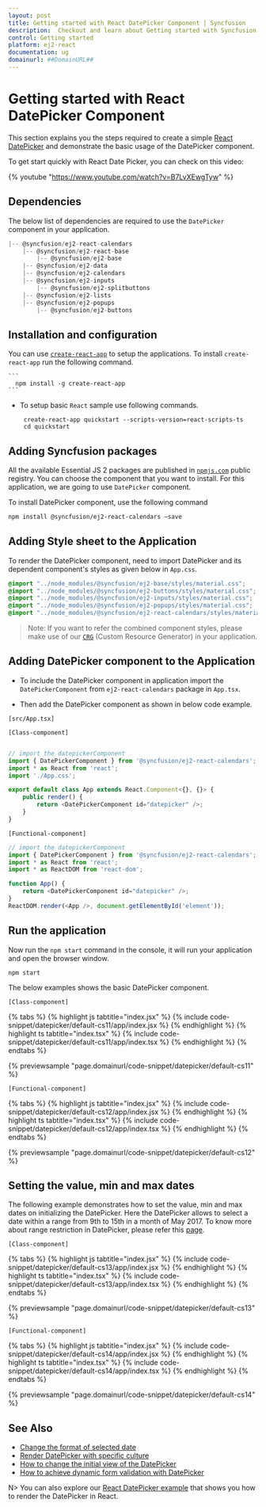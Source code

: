 ```yaml
---
layout: post
title: Getting started with React DatePicker Component | Syncfusion
description:  Checkout and learn about Getting started with Syncfusion Essential React DatePicker component, its elements and more details.
control: Getting started 
platform: ej2-react
documentation: ug
domainurl: ##DomainURL##
---
```


# Getting started with React DatePicker Component

This section explains you the steps required to create a simple [React DatePicker](https://www.syncfusion.com/react-components/react-datepicker) and demonstrate the basic usage of the DatePicker component.

To get start quickly with React Date Picker, you can check on this video:

{% youtube "https://www.youtube.com/watch?v=B7LvXEwgTyw" %}

## Dependencies

The below list of dependencies are required to use the `DatePicker` component in your application.

```javascript
|-- @syncfusion/ej2-react-calendars
    |-- @syncfusion/ej2-react-base
        |-- @syncfusion/ej2-base
    |-- @syncfusion/ej2-data
    |-- @syncfusion/ej2-calendars
    |-- @syncfusion/ej2-inputs
        |-- @syncfusion/ej2-splitbuttons
    |-- @syncfusion/ej2-lists
    |-- @syncfusion/ej2-popups
        |-- @syncfusion/ej2-buttons
```

## Installation and configuration

You can use [`create-react-app`](https://github.com/facebook/create-react-app) to setup the applications.
To install `create-react-app` run the following command.

    ```
      npm install -g create-react-app
    ```

* To setup basic `React` sample use following commands.

     ```
      create-react-app quickstart --scripts-version=react-scripts-ts
      cd quickstart
     ```

## Adding Syncfusion packages

All the available Essential JS 2 packages are published in [`npmjs.com`](https://www.npmjs.com/~syncfusionorg) public registry.
You can choose the component that you want to install. For this application, we are going to use `DatePicker` component.

To install DatePicker component, use the following command

```bash
npm install @syncfusion/ej2-react-calendars –save
```

## Adding Style sheet to the Application

To render the DatePicker component, need to import DatePicker and its dependent component's styles as given below in `App.css`.

```css
@import "../node_modules/@syncfusion/ej2-base/styles/material.css";
@import "../node_modules/@syncfusion/ej2-buttons/styles/material.css";
@import "../node_modules/@syncfusion/ej2-inputs/styles/material.css";
@import "../node_modules/@syncfusion/ej2-popups/styles/material.css";
@import "../node_modules/@syncfusion/ej2-react-calendars/styles/material.css";
```

>Note: If you want to refer the combined component styles, please make use of our [`CRG`](https://crg.syncfusion.com/) (Custom Resource Generator) in your application.

## Adding DatePicker component to the Application

* To include the DatePicker component in application import the `DatePickerComponent` from `ej2-react-calendars` package in `App.tsx`.

* Then add the DatePicker component as shown in below code example.

`[src/App.tsx]`

`[Class-component]`

```ts

// import the datepickerComponent
import { DatePickerComponent } from '@syncfusion/ej2-react-calendars';
import * as React from 'react';
import './App.css';

export default class App extends React.Component<{}, {}> {
    public render() {
        return <DatePickerComponent id="datepicker" />;
    }
}
```

`[Functional-component]`

```ts
// import the datepickerComponent
import { DatePickerComponent } from '@syncfusion/ej2-react-calendars';
import * as React from 'react';
import * as ReactDOM from 'react-dom';

function App() {
    return <DatePickerComponent id="datepicker" />;
}
ReactDOM.render(<App />, document.getElementById('element'));
```

## Run the application

Now run the `npm start` command in the console, it will run your application and open the browser window.

```
npm start
```

The below examples shows the basic DatePicker component.

`[Class-component]`

{% tabs %}
{% highlight js tabtitle="index.jsx" %}
{% include code-snippet/datepicker/default-cs11/app/index.jsx %}
{% endhighlight %}
{% highlight ts tabtitle="index.tsx" %}
{% include code-snippet/datepicker/default-cs11/app/index.tsx %}
{% endhighlight %}
{% endtabs %}

 {% previewsample "page.domainurl/code-snippet/datepicker/default-cs11" %}

`[Functional-component]`

{% tabs %}
{% highlight js tabtitle="index.jsx" %}
{% include code-snippet/datepicker/default-cs12/app/index.jsx %}
{% endhighlight %}
{% highlight ts tabtitle="index.tsx" %}
{% include code-snippet/datepicker/default-cs12/app/index.tsx %}
{% endhighlight %}
{% endtabs %}

 {% previewsample "page.domainurl/code-snippet/datepicker/default-cs12" %}

## Setting the value, min and max dates

The following example demonstrates how to set the value,  min and max dates on initializing the DatePicker.
Here the DatePicker allows to select a date within a range from 9th to 15th in a month of May 2017. To know more about range restriction in DatePicker, please refer this [page](./date-range).

`[Class-component]`

{% tabs %}
{% highlight js tabtitle="index.jsx" %}
{% include code-snippet/datepicker/default-cs13/app/index.jsx %}
{% endhighlight %}
{% highlight ts tabtitle="index.tsx" %}
{% include code-snippet/datepicker/default-cs13/app/index.tsx %}
{% endhighlight %}
{% endtabs %}

 {% previewsample "page.domainurl/code-snippet/datepicker/default-cs13" %}

`[Functional-component]`

{% tabs %}
{% highlight js tabtitle="index.jsx" %}
{% include code-snippet/datepicker/default-cs14/app/index.jsx %}
{% endhighlight %}
{% highlight ts tabtitle="index.tsx" %}
{% include code-snippet/datepicker/default-cs14/app/index.tsx %}
{% endhighlight %}
{% endtabs %}

 {% previewsample "page.domainurl/code-snippet/datepicker/default-cs14" %}

## See Also

* [Change the format of selected date](./date-format)
* [Render DatePicker with specific culture](./globalization)
* [How to change the initial view of the DatePicker](./date-views)
* [How to achieve dynamic form validation with DatePicker](./how-to/dynamic-form-validation)

N> You can also explore our [React DatePicker example](https://ej2.syncfusion.com/react/demos/#/bootstrap5/datepicker/default) that shows you how to render the DatePicker in React.